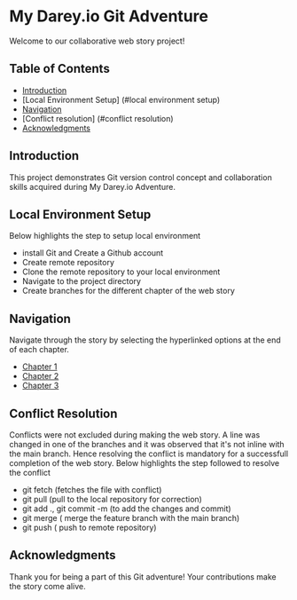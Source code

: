 # My Darey.io Git Adventure

Welcome to our collaborative web story project!

## Table of Contents

- [Introduction](#introduction)
- [Local Environment Setup] (#local environment setup)
- [Navigation](#navigation)
- [Conflict resolution] (#conflict resolution)
- [Acknowledgments](#acknowledgments)


## Introduction

This project demonstrates Git version control concept and collaboration skills acquired during My Darey.io Adventure.

## Local Environment Setup

Below highlights the step to setup local environment
- install Git and Create a Github account
- Create remote repository
- Clone the remote repository to your local environment
- Navigate to the project directory
- Create branches for the different chapter of the web story

## Navigation

Navigate through the story by selecting the hyperlinked options at the end of each chapter.

- [Chapter 1](./chapter-1.md)
- [Chapter 2](./chapter-2.md)
- [Chapter 3](./chapter-3.md)

## Conflict Resolution

Conflicts were not excluded during making the web story. A line was changed in one of the branches and it was observed that it's not inline with the main branch. Hence resolving the conflict is mandatory for a successfull completion of the web story. Below highlights the step followed to resolve the conflict
- git fetch (fetches the file with conflict)
- git pull (pull to the local repository for correction)
- git add ., git commit -m (to add the changes and commit)
- git merge ( merge the feature branch with the main branch)
- git push ( push to remote repository)

## Acknowledgments

Thank you for being a part of this Git adventure! Your contributions make the story come alive.

